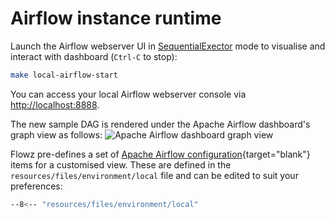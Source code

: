 # Airflow instance runtime

Launch the Airflow webserver UI in [SequentialExector](https://airflow.apache.org/docs/apache-airflow/stable/executor/sequential.html) mode to visualise and interact with dashboard (`Ctrl-C` to stop):

``` sh
make local-airflow-start
```
You can access your local Airflow webserver console via [http://localhost:8888](http://localhost:8888).

The new sample DAG is rendered under the Apache Airflow dashboard's graph view as follows:
![Apache Airflow dashboard graph view](../../assets/images/airflow_instance.png)

Flowz pre-defines a set of [Apache Airflow configuration](https://airflow.apache.org/docs/apache-airflow/stable/configurations-ref.html){target="blank"} items for a customised view. These are defined in the `resources/files/environment/local` file and can be edited to suit your preferences:

``` sh title="Apache Airflow customised configuration settings."
--8<-- "resources/files/environment/local"
```
